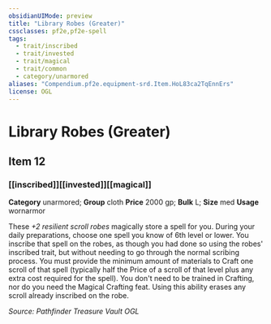 ```yaml
---
obsidianUIMode: preview
title: "Library Robes (Greater)"
cssclasses: pf2e,pf2e-spell
tags:
  - trait/inscribed
  - trait/invested
  - trait/magical
  - trait/common
  - category/unarmored
aliases: "Compendium.pf2e.equipment-srd.Item.HoL83ca2TqEnnErs"
license: OGL
---
```

# Library Robes (Greater)
## Item 12
### [[inscribed]][[invested]][[magical]]

**Category** unarmored; **Group** cloth
**Price** 2000 gp; 
**Bulk** L; **Size** med
**Usage** wornarmor

These _+2 resilient scroll robes_ magically store a spell for you. During your daily preparations, choose one spell you know of 6th level or lower. You inscribe that spell on the robes, as though you had done so using the robes' inscribed trait, but without needing to go through the normal scribing process. You must provide the minimum amount of materials to Craft one scroll of that spell (typically half the Price of a scroll of that level plus any extra cost required for the spell). You don't need to be trained in Crafting, nor do you need the Magical Crafting feat. Using this ability erases any scroll already inscribed on the robe.

*Source: Pathfinder Treasure Vault*
*OGL*